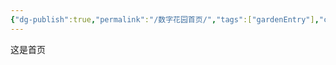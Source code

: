 ```yaml
---
{"dg-publish":true,"permalink":"/数字花园首页/","tags":["gardenEntry"],"created":"2025-06-14T22:48:29.745+08:00","updated":"2025-06-14T22:58:28.415+08:00"}
---
```


这是首页